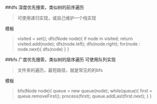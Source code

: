 ##dfs
深度优先搜索，类似树的前序遍历
> 可使用递归实现，或自己维护一个栈实现

模板
> visited = set();
dfs(Node node){
    if node in visited;
        return 
    visited.add(node);
    dfs(node.left);
    dfs(node.right);
    for(node : node.next){
        dfs(node)
    }
}
 
##bfs
广度优先搜索，类似树的层序遍历 可使用队列实现
> 文件夹的遍历，最短路径，就是常见的的bfs

模板
> bfs(Node node){
    queue = new queue(node);
    while(queue){
        first = queue.removeFirst();
        process(first);
        queue.addLast(first.next);
    }
}

